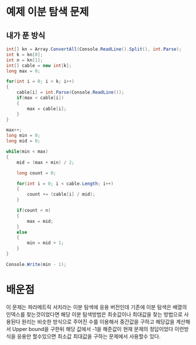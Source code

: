 # 예제 이분 탐색 문제

## 내가 푼 방식
``` cs
int[] kn = Array.ConvertAll(Console.ReadLine().Split(), int.Parse);
int k = kn[0];
int n = kn[1];
int[] cable = new int[k];
long max = 0;

for(int i = 0; i < k; i++)
{
    cable[i] = int.Parse(Console.ReadLine());
    if(max < cable[i])
    {
        max = cable[i];
    }
}

max++;
long min = 0;
long mid = 0;

while(min < max)
{
    mid = (max + min) / 2;

    long count = 0;

    for(int i = 0; i < cable.Length; i++)
    {
        count += (cable[i] / mid);
    }

    if(count < n)
    {
        max = mid;
    }
    else
    {
        min = mid + 1;
    }
}

Console.Write(min - 1);
```

# 배운점
이 문제는 파라메트릭 서치라는 이분 탐색에 응용 버전인데 기존에 이분 탐색은 배열의 인덱스를 찾는것이었다면 해당 이분 탐색방법은 최솟값이나 최대값을 찾는 방법으로 사용된다 원리는 비슷한 방식으로 주어진 수를 이용해서 중간값을 구하고 해당값을 계산해서 Upper bound을 구한뒤 해당 값에서 -1을 해준값이 현재 문제의 정답이었다 이런방식을 응용만 할수있으면 최소값 최대값을 구하는 문제에서 사용할수 있다.  




